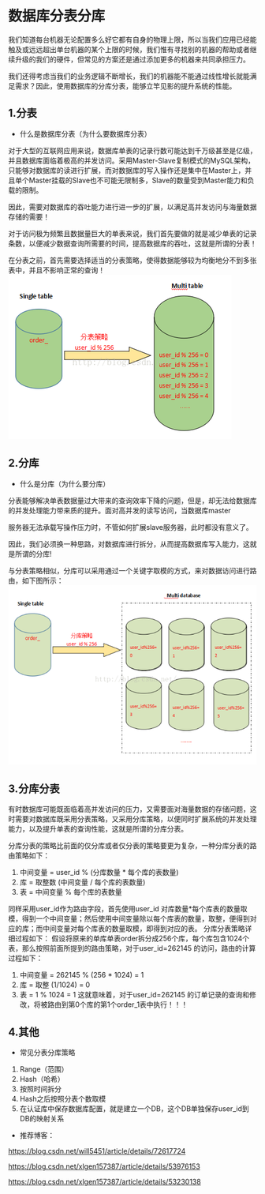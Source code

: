 # 数据库分表分库
我们知道每台机器无论配置多么好它都有自身的物理上限，所以当我们应用已经能触及或远远超出单台机器的某个上限的时候，我们惟有寻找别的机器的帮助或者继续升级的我们的硬件，但常见的方案还是通过添加更多的机器来共同承担压力。

我们还得考虑当我们的业务逻辑不断增长，我们的机器能不能通过线性增长就能满足需求？因此，使用数据库的分库分表，能够立竿见影的提升系统的性能。

## 1.分表

* 什么是数据库分表（为什么要数据库分表）

对于大型的互联网应用来说，数据库单表的记录行数可能达到千万级甚至是亿级，并且数据库面临着极高的并发访问。采用Master-Slave复制模式的MySQL架构，只能够对数据库的读进行扩展，而对数据库的写入操作还是集中在Master上，并且单个Master挂载的Slave也不可能无限制多，Slave的数量受到Master能力和负载的限制。

因此，需要对数据库的吞吐能力进行进一步的扩展，以满足高并发访问与海量数据存储的需要！

对于访问极为频繁且数据量巨大的单表来说，我们首先要做的就是减少单表的记录条数，以便减少数据查询所需要的时间，提高数据库的吞吐，这就是所谓的分表！

在分表之前，首先需要选择适当的分表策略，使得数据能够较为均衡地分不到多张表中，并且不影响正常的查询！
![](./assets/2018-08-06-08-10-25.png)


## 2.分库

* 什么是分库（为什么要分库）

分表能够解决单表数据量过大带来的查询效率下降的问题，但是，却无法给数据库的并发处理能力带来质的提升。面对高并发的读写访问，当数据库master

服务器无法承载写操作压力时，不管如何扩展slave服务器，此时都没有意义了。

因此，我们必须换一种思路，对数据库进行拆分，从而提高数据库写入能力，这就是所谓的分库!

与分表策略相似，分库可以采用通过一个关键字取模的方式，来对数据访问进行路由，如下图所示：
![](./assets/2018-08-06-08-08-06.png)

## 3.分库分表

有时数据库可能既面临着高并发访问的压力，又需要面对海量数据的存储问题，这时需要对数据库既采用分表策略，又采用分库策略，以便同时扩展系统的并发处理能力，以及提升单表的查询性能，这就是所谓的分库分表。

分库分表的策略比前面的仅分库或者仅分表的策略要更为复杂，一种分库分表的路由策略如下：
1. 中间变量 = user_id % (分库数量 * 每个库的表数量)
2. 库 = 取整数 (中间变量 / 每个库的表数量)
3. 表 = 中间变量 % 每个库的表数量

同样采用user_id作为路由字段，首先使用user_id 对库数量*每个库表的数量取模，得到一个中间变量；然后使用中间变量除以每个库表的数量，取整，便得到对应的库；而中间变量对每个库表的数量取模，即得到对应的表。
分库分表策略详细过程如下：
假设将原来的单库单表order拆分成256个库，每个库包含1024个表，那么按照前面所提到的路由策略，对于user_id=262145 的访问，路由的计算过程如下：
1. 中间变量 = 262145 % (256 * 1024) = 1
2. 库 = 取整 (1/1024) = 0
3. 表 = 1 % 1024 = 1
这就意味着，对于user_id=262145 的订单记录的查询和修改，将被路由到第0个库的第1个order_1表中执行！！！

## 4.其他
* 常见分表分库策略
1. Range（范围）
2. Hash（哈希）
3. 按照时间拆分
4. Hash之后按照分表个数取模
5. 在认证库中保存数据库配置，就是建立一个DB，这个DB单独保存user_id到DB的映射关系

* 推荐博客：

https://blog.csdn.net/will5451/article/details/72617724

https://blog.csdn.net/xlgen157387/article/details/53976153

https://blog.csdn.net/xlgen157387/article/details/53230138